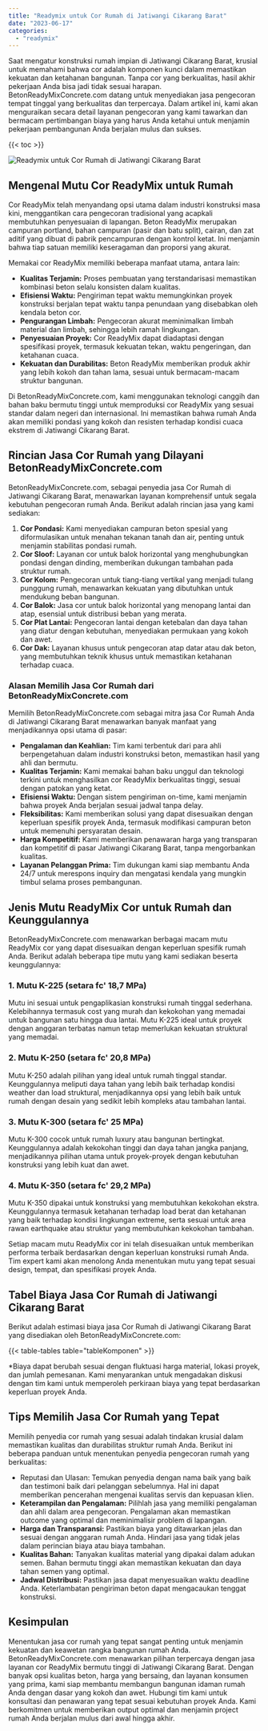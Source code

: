 ```yaml
---
title: "Readymix untuk Cor Rumah di Jatiwangi Cikarang Barat"
date: "2023-06-17"
categories: 
  - "readymix"
---
```


Saat mengatur konstruksi rumah impian di Jatiwangi Cikarang Barat, krusial untuk memahami bahwa cor adalah komponen kunci dalam memastikan kekuatan dan ketahanan bangunan. Tanpa cor yang berkualitas, hasil akhir pekerjaan Anda bisa jadi tidak sesuai harapan. BetonReadyMixConcrete.com datang untuk menyediakan jasa pengecoran tempat tinggal yang berkualitas dan terpercaya. Dalam artikel ini, kami akan menguraikan secara detail layanan pengecoran yang kami tawarkan dan bermacam pertimbangan biaya yang harus Anda ketahui untuk menjamin pekerjaan pembangunan Anda berjalan mulus dan sukses.

{{< toc >}}

![Readymix untuk Cor Rumah di Jatiwangi Cikarang Barat](https://betoncor8.github.io/cor/harga-beton-readymix-concrete%20(32).png)

## Mengenal Mutu Cor ReadyMix untuk Rumah

Cor ReadyMix telah menyandang opsi utama dalam industri konstruksi masa kini, menggantikan cara pengecoran tradisional yang acapkali membutuhkan penyesuaian di lapangan. Beton ReadyMix merupakan campuran portland, bahan campuran (pasir dan batu split), cairan, dan zat aditif yang dibuat di pabrik pencampuran dengan kontrol ketat. Ini menjamin bahwa tiap satuan memiliki keseragaman dan proporsi yang akurat.

Memakai cor ReadyMix memiliki beberapa manfaat utama, antara lain:

- **Kualitas Terjamin:** Proses pembuatan yang terstandarisasi memastikan kombinasi beton selalu konsisten dalam kualitas.
- **Efisiensi Waktu:** Pengiriman tepat waktu memungkinkan proyek konstruksi berjalan tepat waktu tanpa penundaan yang disebabkan oleh kendala beton cor.
- **Pengurangan Limbah:** Pengecoran akurat meminimalkan limbah material dan limbah, sehingga lebih ramah lingkungan.
- **Penyesuaian Proyek:** Cor ReadyMix dapat diadaptasi dengan spesifikasi proyek, termasuk kekuatan tekan, waktu pengeringan, dan ketahanan cuaca.
- **Kekuatan dan Durabilitas:** Beton ReadyMix memberikan produk akhir yang lebih kokoh dan tahan lama, sesuai untuk bermacam-macam struktur bangunan.

Di BetonReadyMixConcrete.com, kami menggunakan teknologi canggih dan bahan baku bermutu tinggi untuk memproduksi cor ReadyMix yang sesuai standar dalam negeri dan internasional. Ini memastikan bahwa rumah Anda akan memiliki pondasi yang kokoh dan resisten terhadap kondisi cuaca ekstrem di Jatiwangi Cikarang Barat.

## Rincian Jasa Cor Rumah yang Dilayani BetonReadyMixConcrete.com

BetonReadyMixConcrete.com, sebagai penyedia jasa Cor Rumah di Jatiwangi Cikarang Barat, menawarkan layanan komprehensif untuk segala kebutuhan pengecoran rumah Anda. Berikut adalah rincian jasa yang kami sediakan:

1. **Cor Pondasi:** Kami menyediakan campuran beton spesial yang diformulasikan untuk menahan tekanan tanah dan air, penting untuk menjamin stabilitas pondasi rumah.
2. **Cor Sloof:** Layanan cor untuk balok horizontal yang menghubungkan pondasi dengan dinding, memberikan dukungan tambahan pada struktur rumah.
3. **Cor Kolom:** Pengecoran untuk tiang-tiang vertikal yang menjadi tulang punggung rumah, menawarkan kekuatan yang dibutuhkan untuk mendukung beban bangunan.
4. **Cor Balok:** Jasa cor untuk balok horizontal yang menopang lantai dan atap, esensial untuk distribusi beban yang merata.
5. **Cor Plat Lantai:** Pengecoran lantai dengan ketebalan dan daya tahan yang diatur dengan kebutuhan, menyediakan permukaan yang kokoh dan awet.
6. **Cor Dak:** Layanan khusus untuk pengecoran atap datar atau dak beton, yang membutuhkan teknik khusus untuk memastikan ketahanan terhadap cuaca.

### Alasan Memilih Jasa Cor Rumah dari BetonReadyMixConcrete.com

Memilih BetonReadyMixConcrete.com sebagai mitra jasa Cor Rumah Anda di Jatiwangi Cikarang Barat menawarkan banyak manfaat yang menjadikannya opsi utama di pasar:

- **Pengalaman dan Keahlian:** Tim kami terbentuk dari para ahli berpengetahuan dalam industri konstruksi beton, memastikan hasil yang ahli dan bermutu.
- **Kualitas Terjamin:** Kami memakai bahan baku unggul dan teknologi terkini untuk menghasilkan cor ReadyMix berkualitas tinggi, sesuai dengan patokan yang ketat.
- **Efisiensi Waktu:** Dengan sistem pengiriman on-time, kami menjamin bahwa proyek Anda berjalan sesuai jadwal tanpa delay.
- **Fleksibilitas:** Kami memberikan solusi yang dapat disesuaikan dengan keperluan spesifik proyek Anda, termasuk modifikasi campuran beton untuk memenuhi persyaratan desain.
- **Harga Kompetitif:** Kami memberikan penawaran harga yang transparan dan kompetitif di pasar Jatiwangi Cikarang Barat, tanpa mengorbankan kualitas.
- **Layanan Pelanggan Prima:** Tim dukungan kami siap membantu Anda 24/7 untuk merespons inquiry dan mengatasi kendala yang mungkin timbul selama proses pembangunan.

## Jenis Mutu ReadyMix Cor untuk Rumah dan Keunggulannya

BetonReadyMixConcrete.com menawarkan berbagai macam mutu ReadyMix cor yang dapat disesuaikan dengan keperluan spesifik rumah Anda. Berikut adalah beberapa tipe mutu yang kami sediakan beserta keunggulannya:

### 1\. Mutu K-225 (setara fc' 18,7 MPa)

Mutu ini sesuai untuk pengaplikasian konstruksi rumah tinggal sederhana. Kelebihannya termasuk cost yang murah dan kekokohan yang memadai untuk bangunan satu hingga dua lantai. Mutu K-225 ideal untuk proyek dengan anggaran terbatas namun tetap memerlukan kekuatan struktural yang memadai.

### 2\. Mutu K-250 (setara fc' 20,8 MPa)

Mutu K-250 adalah pilihan yang ideal untuk rumah tinggal standar. Keunggulannya meliputi daya tahan yang lebih baik terhadap kondisi weather dan load struktural, menjadikannya opsi yang lebih baik untuk rumah dengan desain yang sedikit lebih kompleks atau tambahan lantai.

### 3\. Mutu K-300 (setara fc' 25 MPa)

Mutu K-300 cocok untuk rumah luxury atau bangunan bertingkat. Keunggulannya adalah kekokohan tinggi dan daya tahan jangka panjang, menjadikannya pilihan utama untuk proyek-proyek dengan kebutuhan konstruksi yang lebih kuat dan awet.

### 4\. Mutu K-350 (setara fc' 29,2 MPa)

Mutu K-350 dipakai untuk konstruksi yang membutuhkan kekokohan ekstra. Keunggulannya termasuk ketahanan terhadap load berat dan ketahanan yang baik terhadap kondisi lingkungan extreme, serta sesuai untuk area rawan earthquake atau struktur yang membutuhkan kekokohan tambahan.

Setiap macam mutu ReadyMix cor ini telah disesuaikan untuk memberikan performa terbaik berdasarkan dengan keperluan konstruksi rumah Anda. Tim expert kami akan menolong Anda menentukan mutu yang tepat sesuai design, tempat, dan spesifikasi proyek Anda.

## Tabel Biaya Jasa Cor Rumah di Jatiwangi Cikarang Barat

Berikut adalah estimasi biaya jasa Cor Rumah di Jatiwangi Cikarang Barat yang disediakan oleh BetonReadyMixConcrete.com:

{{< table-tables table="tableKomponen" >}}

\*Biaya dapat berubah sesuai dengan fluktuasi harga material, lokasi proyek, dan jumlah pemesanan. Kami menyarankan untuk mengadakan diskusi dengan tim kami untuk memperoleh perkiraan biaya yang tepat berdasarkan keperluan proyek Anda.

## Tips Memilih Jasa Cor Rumah yang Tepat

Memilih penyedia cor rumah yang sesuai adalah tindakan krusial dalam memastikan kualitas dan durabilitas struktur rumah Anda. Berikut ini beberapa panduan untuk menentukan penyedia pengecoran rumah yang berkualitas:

- Reputasi dan Ulasan: Temukan penyedia dengan nama baik yang baik dan testimoni baik dari pelanggan sebelumnya. Hal ini dapat memberikan pencerahan mengenai kualitas servis dan kepuasan klien.
- **Keterampilan dan Pengalaman:** Pilihlah jasa yang memiliki pengalaman dan ahli dalam area pengecoran. Pengalaman akan memastikan outcome yang optimal dan meminimalisir problem di lapangan.
- **Harga dan Transparansi:** Pastikan biaya yang ditawarkan jelas dan sesuai dengan anggaran rumah Anda. Hindari jasa yang tidak jelas dalam perincian biaya atau biaya tambahan.
- **Kualitas Bahan:** Tanyakan kualitas material yang dipakai dalam adukan semen. Bahan bermutu tinggi akan memastikan kekuatan dan daya tahan semen yang optimal.
- **Jadwal Distribusi:** Pastikan jasa dapat menyesuaikan waktu deadline Anda. Keterlambatan pengiriman beton dapat mengacaukan tenggat konstruksi.

## Kesimpulan

Menentukan jasa cor rumah yang tepat sangat penting untuk menjamin kekuatan dan keawetan rangka bangunan rumah Anda. BetonReadyMixConcrete.com menawarkan pilihan terpercaya dengan jasa layanan cor ReadyMix bermutu tinggi di Jatiwangi Cikarang Barat. Dengan banyak opsi kualitas beton, harga yang bersaing, dan layanan konsumen yang prima, kami siap membantu membangun bangunan idaman rumah Anda dengan dasar yang kokoh dan awet. Hubungi tim kami untuk konsultasi dan penawaran yang tepat sesuai kebutuhan proyek Anda. Kami berkomitmen untuk memberikan output optimal dan menjamin project rumah Anda berjalan mulus dari awal hingga akhir.
